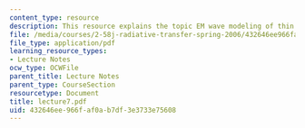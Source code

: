 ```yaml
---
content_type: resource
description: This resource explains the topic EM wave modeling of thin films.
file: /media/courses/2-58j-radiative-transfer-spring-2006/432646ee966faf0ab7df3e3733e75608_lecture7.pdf
file_type: application/pdf
learning_resource_types:
- Lecture Notes
ocw_type: OCWFile
parent_title: Lecture Notes
parent_type: CourseSection
resourcetype: Document
title: lecture7.pdf
uid: 432646ee-966f-af0a-b7df-3e3733e75608
---
```

